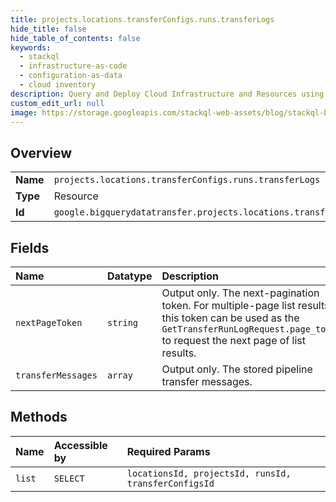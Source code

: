 ```yaml
---
title: projects.locations.transferConfigs.runs.transferLogs
hide_title: false
hide_table_of_contents: false
keywords:
  - stackql
  - infrastructure-as-code
  - configuration-as-data
  - cloud inventory
description: Query and Deploy Cloud Infrastructure and Resources using SQL
custom_edit_url: null
image: https://storage.googleapis.com/stackql-web-assets/blog/stackql-blog-post-featured-image.png
---
```

  
    

## Overview
<table><tbody>
<tr><td><b>Name</b></td><td><code>projects.locations.transferConfigs.runs.transferLogs</code></td></tr>
<tr><td><b>Type</b></td><td>Resource</td></tr>
<tr><td><b>Id</b></td><td><code>google.bigquerydatatransfer.projects.locations.transferConfigs.runs.transferLogs</code></td></tr>
</tbody></table>

## Fields
| Name | Datatype | Description |
|:-----|:---------|:------------|
| `nextPageToken` | `string` | Output only. The next-pagination token. For multiple-page list results, this token can be used as the `GetTransferRunLogRequest.page_token` to request the next page of list results. |
| `transferMessages` | `array` | Output only. The stored pipeline transfer messages. |
## Methods
| Name | Accessible by | Required Params |
|:-----|:--------------|:----------------|
| `list` | `SELECT` | `locationsId, projectsId, runsId, transferConfigsId` |
